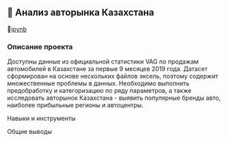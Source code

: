 ## 🚗 Анализ авторынка Казахстана
📕[ipynb]()
### Описание проекта
Доступны данные из официальной статистики VAG по продажам автомобилей в Казахстане за первые 9 месяцев 2019 года. 
Датасет сформирован на основе нескольких файлов эксель, поэтому содержит множественные проблемы в данных. Необходимо выполнить предобработку и категоризацию по ряду параметров, а также исследовать авторынок Казахстана - выявить популярные бренды авто, наиболее прибыльные регионы и автоцентры.

Навыки и инструменты

Общие выводы
